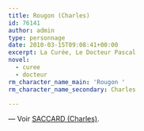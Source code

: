 ```yaml
---
title: Rougon (Charles)
id: 76141
author: admin
type: personnage
date: 2010-03-15T09:08:41+00:00
excerpt: La Curée, Le Docteur Pascal
novel:
  - curee
  - docteur
rm_character_name_main: 'Rougon '
rm_character_name_secondary: Charles

---
```

— Voir <a href="/personnage/saccard-charles/" target="_self">SACCARD (Charles)</a>.